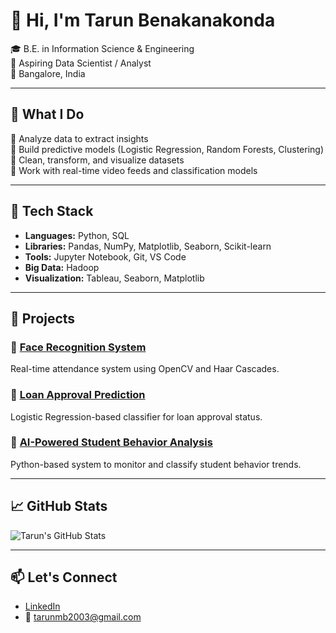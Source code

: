# 👋 Hi, I'm Tarun Benakanakonda

🎓 B.E. in Information Science & Engineering  
🔬 Aspiring Data Scientist / Analyst  
📍 Bangalore, India

---

## 💼 What I Do

🔹 Analyze data to extract insights  
🔹 Build predictive models (Logistic Regression, Random Forests, Clustering)  
🔹 Clean, transform, and visualize datasets  
🔹 Work with real-time video feeds and classification models

---

## 🧰 Tech Stack

- **Languages:** Python, SQL  
- **Libraries:** Pandas, NumPy, Matplotlib, Seaborn, Scikit-learn  
- **Tools:** Jupyter Notebook, Git, VS Code  
- **Big Data:** Hadoop  
- **Visualization:** Tableau, Seaborn, Matplotlib

---

## 📂 Projects

### 🔹 [Face Recognition System](https://github.com/tarunmb/Face-recognition-)  
Real-time attendance system using OpenCV and Haar Cascades.

### 🔹 [Loan Approval Prediction](https://github.com/tarunmb/Loan-predation-)  
Logistic Regression-based classifier for loan approval status.

### 🔹 [AI-Powered Student Behavior Analysis](https://github.com/tarunmb/-AI-Powered-Student-Behavior-Analysis-System)  
Python-based system to monitor and classify student behavior trends.

---

## 📈 GitHub Stats

![Tarun's GitHub Stats](https://github-readme-stats.vercel.app/api?username=tarunmb&show_icons=true&theme=radical)

---

## 📫 Let's Connect

- [LinkedIn](https://www.linkedin.com/in/tarun-benakanakonda/)
- 📧 tarunmb2003@gmail.com

